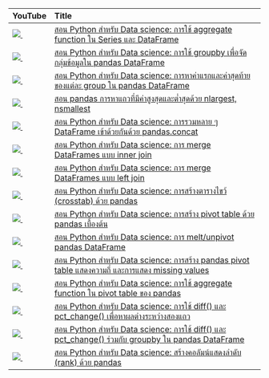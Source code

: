 | YouTube                                                                                                     | Title                                                                                                                                         |
|:------------------------------------------------------------------------------------------------------------|:----------------------------------------------------------------------------------------------------------------------------------------------|
| <a href=https://youtu.be/mqG4Uq3lpwI><img src=https://i.ytimg.com/vi/mqG4Uq3lpwI/mqdefault.jpg />&nbsp;</a> | <a href="https://youtu.be/mqG4Uq3lpwI">สอน Python สำหรับ Data science: การใช้ aggregate function ใน Series และ DataFrame</a>                    |
| <a href=https://youtu.be/f-R_BV1g6hY><img src=https://i.ytimg.com/vi/f-R_BV1g6hY/mqdefault.jpg />&nbsp;</a> | <a href="https://youtu.be/f-R_BV1g6hY">สอน Python สำหรับ Data science: การใช้ groupby เพื่อจัดกลุ่มข้อมูลใน pandas DataFrame</a>                       |
| <a href=https://youtu.be/1T8rTfSEhoc><img src=https://i.ytimg.com/vi/1T8rTfSEhoc/mqdefault.jpg />&nbsp;</a> | <a href="https://youtu.be/1T8rTfSEhoc">สอน Python สำหรับ Data science: การหาค่าแรกและค่าสุดท้ายของแต่ละ group ใน pandas DataFrame</a>               |
| <a href=https://youtu.be/itnud30V0eE><img src=https://i.ytimg.com/vi/itnud30V0eE/mqdefault.jpg />&nbsp;</a> | <a href="https://youtu.be/itnud30V0eE">สอน pandas การหาแถวที่มีค่าสูงสุดและต่ำสุดด้วย nlargest, nsmallest</a>                                          |
| <a href=https://youtu.be/fNJb52eMLNg><img src=https://i.ytimg.com/vi/fNJb52eMLNg/mqdefault.jpg />&nbsp;</a> | <a href="https://youtu.be/fNJb52eMLNg">สอน Python สำหรับ Data science: การรวมหลาย ๆ DataFrame เข้าด้วยกันด้วย pandas.concat</a>                    |
| <a href=https://youtu.be/AJDJsKHd5L8><img src=https://i.ytimg.com/vi/AJDJsKHd5L8/mqdefault.jpg />&nbsp;</a> | <a href="https://youtu.be/AJDJsKHd5L8">สอน Python สำหรับ Data science: การ merge DataFrames แบบ inner join</a>                                 |
| <a href=https://youtu.be/Ymywt7I4PKg><img src=https://i.ytimg.com/vi/Ymywt7I4PKg/mqdefault.jpg />&nbsp;</a> | <a href="https://youtu.be/Ymywt7I4PKg">สอน Python สำหรับ Data science: การ merge DataFrames แบบ left join</a>                                  |
| <a href=https://youtu.be/CaAe6ui-pOk><img src=https://i.ytimg.com/vi/CaAe6ui-pOk/mqdefault.jpg />&nbsp;</a> | <a href="https://youtu.be/CaAe6ui-pOk">สอน Python สำหรับ Data science: การสร้างตารางไขว้ (crosstab) ด้วย pandas</a>                               |
| <a href=https://youtu.be/ohNwrsXyaFM><img src=https://i.ytimg.com/vi/ohNwrsXyaFM/mqdefault.jpg />&nbsp;</a> | <a href="https://youtu.be/ohNwrsXyaFM">สอน Python สำหรับ Data science: การสร้าง pivot table ด้วย pandas เบื้องต้น</a>                               |
| <a href=https://youtu.be/vZ6Y5CoAtWY><img src=https://i.ytimg.com/vi/vZ6Y5CoAtWY/mqdefault.jpg />&nbsp;</a> | <a href="https://youtu.be/vZ6Y5CoAtWY">สอน Python สำหรับ Data science: การ melt/unpivot pandas DataFrame</a>                                   |
| <a href=https://youtu.be/Jc5KOan46Ik><img src=https://i.ytimg.com/vi/Jc5KOan46Ik/mqdefault.jpg />&nbsp;</a> | <a href="https://youtu.be/Jc5KOan46Ik">สอน Python สำหรับ Data science: การสร้าง pandas pivot table แสดงความถี่ และการแสดง missing values</a>      |
| <a href=https://youtu.be/vuDCEq3pWLk><img src=https://i.ytimg.com/vi/vuDCEq3pWLk/mqdefault.jpg />&nbsp;</a> | <a href="https://youtu.be/vuDCEq3pWLk">สอน Python สำหรับ Data science: การใช้ aggregate function ใน pivot table ของ pandas</a>                  |
| <a href=https://youtu.be/xl1VC_nZ1b8><img src=https://i.ytimg.com/vi/xl1VC_nZ1b8/mqdefault.jpg />&nbsp;</a> | <a href="https://youtu.be/xl1VC_nZ1b8">สอน Python สำหรับ Data science: การใช้ diff() และ pct_change() เพื่อหาผลต่างระหว่างสองแถว</a>                |
| <a href=https://youtu.be/Y2j2eSG82-c><img src=https://i.ytimg.com/vi/Y2j2eSG82-c/mqdefault.jpg />&nbsp;</a> | <a href="https://youtu.be/Y2j2eSG82-c">สอน Python สำหรับ Data science: การใช้ diff() และ pct_change() ร่วมกับ groupby ใน pandas DataFrame</a>     |
| <a href=https://youtu.be/xjQzlpFjbI8><img src=https://i.ytimg.com/vi/xjQzlpFjbI8/mqdefault.jpg />&nbsp;</a> | <a href="https://youtu.be/xjQzlpFjbI8">สอน Python สำหรับ Data science: สร้างคอลัมน์แสดงลำดับ (rank) ด้วย pandas</a>                                 |
